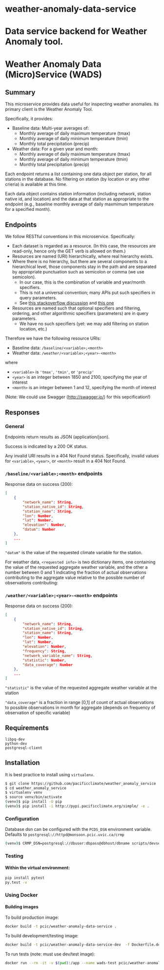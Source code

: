 # weather-anomaly-data-service
Data service backend for Weather Anomaly tool.
=======
# Weather Anomaly Data (Micro)Service (WADS)

## Summary

This microservice provides data useful for inspecting weather anomalies. 
Its primary client is the Weather Anomaly Tool.

Specifically, it provides:

* Baseline data: Multi-year averages of:
  * Monthly average of daily maximum temperature (tmax)
  * Monthly average of daily minimum temperature (tmin)
  * Monthly total precipitation (precip)
* Weather data: For a given year and month:
  * Monthly average of daily maximum temperature (tmax)
  * Monthly average of daily minimum temperature (tmin)
  * Monthly total precipitation (precip)

Each endpoint returns a list containing one data object per station, for all stations in the database. No filtering
on station (by location or any other crieria) is available at this time.

Each data object contains station information (including network, station native id, and location) and the data
at that station as appropriate to the endpoint (e.g., baseline monthly average of daily maxmimum temperature for
a specified month).

## Endpoints

We follow RESTful conventions in this microservice. Specifically:

* Each dataset is regarded as a resource. 
  (In this case, the resources are read-only, hence only the GET verb is allowed on them.)
* Resources are named (URI) hierarchically, where real hierarchy exists.
* Where there is no hierarchy, but there are several components to a hierarchical level, those components stay in the
  path and are separated by appropriate punctuation such as semicolon or comma (we use semicolon). 
  * In our case, this is the combination of variable and year/month specifiers.
  * This is not a universal convention; many APIs put such specifiers in query parameters.
  * See [this stackoverflow discussion](http://stackoverflow.com/a/31261026)
  and [this one](http://stackoverflow.com/a/11569077)
* Resources are named such that optional specifiers and filtering, ordering, 
  and other algorithmic specifiers (parameters) are in query parameters.
  * We have no such specifiers (yet: we may add filtering on station location, etc.)

Therefore we have the following resource URIs:

* Baseline data: `/baseline/<variable>;<month>`
* Weather data: `/weather/<variable>;<year>-<month>`

where

* `<variable>` is `'tmax'`, `'tmin'`, or `'precip'`
* `<year>` is an integer between 1850 and 2100, specifying the year of interest
* `<month>` is an integer between 1 and 12, specifying the month of interest

(Note: We could use Swagger (http://swagger.io/) for this sepcification!)

## Responses

### General

Endpoints return results as JSON (application/json). 

Success is indicated by a 200 OK status.

Any invalid URI results in a 404 Not Found status. Specifically,
invalid values for `<variable>`, `<year>`, or `<month>` result in a 404 Not Found.

### `/baseline/<variable>;<month>` endpoints

Response data on success (200):

```json
[
    {
        "network_name": String,
        "station_native_id": String,
        "station_name": String,
        "lon": Number,
        "lat": Number,
        "elevation": Number,
        "datum": Number
    },
    ...
]
```

`"datum"` is the value of the requested climate variable for the station.

For weather data, `<requested info>` is two dictionary items, one containing the value of the 
requested aggregate weather variable, and the other a number between 0 and 1 indicating the fraction of 
actual observations contributing to the aggregate value relative to the possible number of observations contributing:


### `/weather/<variable>;<year>-<month>` endpoints

Response data on success (200):

```json
[
    {
        "network_name": String,
        "station_native_id": String,
        "station_name": String,
        "lon": Number,
        "lat": Number,
        "elevation": Number,
        "frequency": String,
        "network_variable_name": String,
        "statistic": Number,
        "data_coverage": Number
    },
    ...
]
```

`"statistic"` is the value of the requested aggregate weather variable at the station

`"data_coverage"` is a fraction in range [0,1] of count of actual observations to possible observations
in month for aggregate (depends on frequency of observation of specific variable)

## Requirements

```
libpq-dev 
python-dev
postgresql-client
```

## Installation

It is best practice to install using `virtualenv`.

```bash
$ git clone https://github.com/pacificclimate/weather_anomaly_service
$ cd weather_anomaly_service
$ virtualenv venv
$ source venv/bin/activate
(venv)$ pip install -U pip
(venv)$ pip install -i http://pypi.pacificclimate.org/simple/ -e .
```

### Configuration

Database dsn can be configured with the `PCDS_DSN` environment variable. 
Defaults to `postgresql://httpd@monsoon.pcic.uvic.ca/crmp`

```bash
(venv)$ CRMP_DSN=postgresql://dbuser:dbpass@dbhost/dbname scripts/devserver.py -p <port>
```

### Testing

#### Within the virtual environment:

```bash
pip install pytest
py.test -v
```

### Using Docker

#### Building images

To build production image:

```bash
docker build -t pcic/weather-anomaly-data-service . 
```

To build development/testing image:

```bash
docker build -t pcic/weather-anomaly-data-service-dev  -f Dockerfile.dev .
```

To run tests (note: must use dev/test image):

```bash
docker run --rm -it -v $(pwd):/app --name wads-test pcic/weather-anomaly-data-service-dev bash -c "su -m user -c 'py.test -v tests'"
```